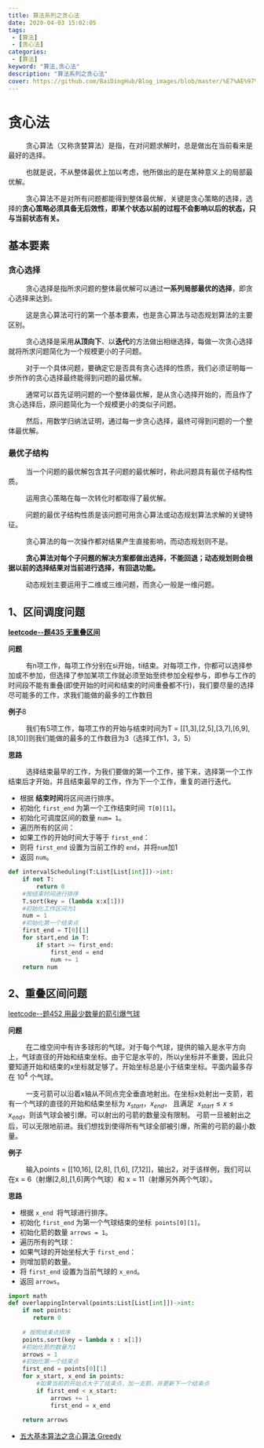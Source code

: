 ```yaml
---
title: 算法系列之贪心法
date: 2020-04-03 15:02:05
tags:
 - [算法]
 - [贪心法]
categories: 
 - [算法]
keyword: "算法,贪心法"
description: "算法系列之贪心法"
cover: https://github.com/BaiDingHub/Blog_images/blob/master/%E7%AE%97%E6%B3%95/%E7%AE%97%E6%B3%95%E7%B3%BB%E5%88%97%E4%B9%8B%E8%B4%AA%E5%BF%83%E6%B3%95/cover.png?raw=true
---
```


<meta name="referrer" content="no-referrer"/>

# 贪心法

 &emsp; &emsp;  贪心算法（又称贪婪算法）是指，在对问题求解时，总是做出在当前看来是最好的选择。

 &emsp; &emsp;  也就是说，不从整体最优上加以考虑，他所做出的是在某种意义上的局部最优解。

 &emsp; &emsp;  贪心算法不是对所有问题都能得到整体最优解，关键是贪心策略的选择，选择的**贪心策略必须具备无后效性，即某个状态以前的过程不会影响以后的状态，只与当前状态有关。**



## 基本要素

### 贪心选择

 &emsp; &emsp;  贪心选择是指所求问题的整体最优解可以通过**一系列局部最优的选择**，即贪心选择来达到。

 &emsp; &emsp;  这是贪心算法可行的第一个基本要素，也是贪心算法与动态规划算法的主要区别。

 &emsp; &emsp;  贪心选择是采用**从顶向下**、以**迭代**的方法做出相继选择，每做一次贪心选择就将所求问题简化为一个规模更小的子问题。

 &emsp; &emsp;  对于一个具体问题，要确定它是否具有贪心选择的性质，我们必须证明每一步所作的贪心选择最终能得到问题的最优解。

 &emsp; &emsp;  通常可以首先证明问题的一个整体最优解，是从贪心选择开始的，而且作了贪心选择后，原问题简化为一个规模更小的类似子问题。

 &emsp; &emsp;  然后，用数学归纳法证明，通过每一步贪心选择，最终可得到问题的一个整体最优解。

### 最优子结构

 &emsp; &emsp;  当一个问题的最优解包含其子问题的最优解时，称此问题具有最优子结构性质。

 &emsp; &emsp;  运用贪心策略在每一次转化时都取得了最优解。

 &emsp; &emsp;  问题的最优子结构性质是该问题可用贪心算法或动态规划算法求解的关键特征。

 &emsp; &emsp;  贪心算法的每一次操作都对结果产生直接影响，而动态规划则不是。

 &emsp; &emsp;  **贪心算法对每个子问题的解决方案都做出选择，不能回退；动态规划则会根据以前的选择结果对当前进行选择，有回退功能。**

 &emsp; &emsp;  动态规划主要运用于二维或三维问题，而贪心一般是一维问题。



## 1、区间调度问题

[**leetcode--题435 无重叠区间**](https://leetcode-cn.com/problems/non-overlapping-intervals/submissions/)

**问题**

 &emsp; &emsp;  有n项工作，每项工作分别在si开始，ti结束。对每项工作，你都可以选择参加或不参加，但选择了参加某项工作就必须至始至终参加全程参与，即参与工作的时间段不能有重叠(即使开始的时间和结束的时间重叠都不行)，我们要尽量的选择尽可能多的工作，求我们能做的最多的工作数目

**例子**8

 &emsp; &emsp;  我们有5项工作，每项工作的开始与结束时间为T = [[1,3],[2,5],[3,7],[6,9],[8,10]]则我们能做的最多的工作数目为3（选择工作1，3，5）

**思路**

 &emsp; &emsp;  选择结束最早的工作，为我们要做的第一个工作，接下来，选择第一个工作结束后才开始，并且结束最早的工作，作为下一个工作，重复的进行迭代。

- 根据 **结束时间**将区间进行排序。
- 初始化 `first_end` 为第一个工作结束时间` T[0][1]`。
- 初始化可调度区间的数量 `num= 1`。
- 遍历所有的区间：
- 如果工作的开始时间大于等于 `first_end`：
- 则将 `first_end` 设置为当前工作的 `end`，并将`num`加1
- 返回 `num`。

```python
def intervalScheduling(T:List[List[int]])->int:
    if not T:
        return 0
    #按结束时间进行排序
    T.sort(key = (lambda x:x[1]))	
    #初始化工作区间为1
    num = 1	
    #初始化第一个结束点
    first_end = T[0][1]
    for start,end in T:
        if start >= first_end:
            first_end = end
            num += 1
    return num
```



## 2、重叠区间问题

[leetcode--题452 用最少数量的箭引爆气球](https://leetcode-cn.com/problems/non-overlapping-intervals/submissions/)

**问题**

 &emsp; &emsp;  在二维空间中有许多球形的气球。对于每个气球，提供的输入是水平方向上，气球直径的开始和结束坐标。由于它是水平的，所以y坐标并不重要，因此只要知道开始和结束的x坐标就足够了。开始坐标总是小于结束坐标。平面内最多存在$\ 10^4$ 个气球。

 &emsp; &emsp;  一支弓箭可以沿着x轴从不同点完全垂直地射出。在坐标x处射出一支箭，若有一个气球的直径的开始和结束坐标为$\ x_{start}，x_{end}$， 且满足  $\ x_{start} ≤ x ≤ x_{end}$，则该气球会被引爆。可以射出的弓箭的数量没有限制。 弓箭一旦被射出之后，可以无限地前进。我们想找到使得所有气球全部被引爆，所需的弓箭的最小数量。

**例子**

 &emsp; &emsp;  输入points = [[10,16], [2,8], [1,6], [7,12]]，输出2，对于该样例，我们可以在x = 6（射爆[2,8],[1,6]两个气球）和 x = 11（射爆另外两个气球）。

**思路**

- 根据 `x_end `将气球进行排序。
- 初始化 `first_end` 为第一个气球结束的坐标` points[0][1]`。
- 初始化箭的数量 `arrows = 1`。
- 遍历所有的气球：
- 如果气球的开始坐标大于 `first_end`：
- 则增加箭的数量。
- 将 `first_end` 设置为当前气球的 `x_end`。
- 返回 `arrows`。

```python
import math
def overlappingInterval(points:List[List[int]])->int:
    if not points:
       return 0
        
    # 按照结束点排序
    points.sort(key = lambda x : x[1])
    #初始化箭的数量为1
    arrows = 1
    #初始化第一个结束点
    first_end = points[0][1]
    for x_start, x_end in points:
        #如果当前的开始点大于了结束点，加一支箭，并更新下一个结束点
        if first_end < x_start:
            arrows += 1
            first_end = x_end
    
    return arrows
```







- [五大基本算法之贪心算法 Greedy](https://houbb.github.io/2020/01/23/data-struct-learn-07-base-greedy)